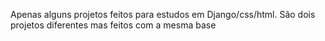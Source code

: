 Apenas alguns projetos feitos para estudos em Django/css/html.
São dois projetos diferentes mas feitos com a mesma base
